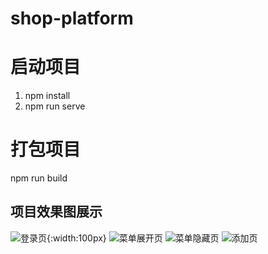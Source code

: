 # shop-platform

# 启动项目
1. npm install
2. npm run serve

# 打包项目
npm run build

## 项目效果图展示
![登录页](./README_IMG/login.jpg){:width:100px}
![菜单展开页](./README_IMG/show.jpg)
![菜单隐藏页](./README_IMG/hidden.jpg)
![添加页](./README_IMG/add.jpg)